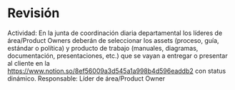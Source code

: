 # Revisión

Actividad: En la junta de coordinación diaria departamental los líderes de área/Product Owners deberán de seleccionar los assets (proceso, guía, estándar o política) y producto de trabajo (manuales, diagramas, documentación, presentaciones, etc.) que se vayan a entregar o presentar al cliente en la https://www.notion.so/8ef56009a3d545a1a998b4d596eaddb2 con status dinámico.
Responsable: Líder de área/Product Owner